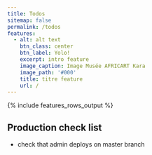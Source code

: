 ```yaml
---
title: Todos
sitemap: false
permalink: /todos
features:
  - alt: alt text
    btn_class: center
    btn_label: Yolo!
    excerpt: intro feature
    image_caption: Image Musée AFRICART Kara
    image_path: '#000'
    title: titre feature
    url: /
---
```


{% include features_rows_output %}

## Production check list

  - check that admin deploys on master branch
